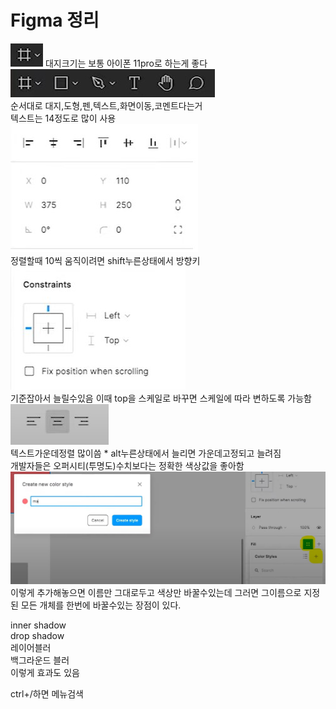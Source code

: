 # Figma 정리
<img src="이미지폴더\대지.jpg"> 대지크기는 보통 아이폰 11pro로 하는게 좋다   
<img src="이미지폴더\메뉴.jpg">   
순서대로 대지,도형,펜,텍스트,화면이동,코멘트다는거   
텍스트는 14정도로 많이 사용   
<img src="이미지폴더\정렬.jpg">   
정렬할때 10씩 움직이려면 shift누른상태에서 방향키   
<img src="이미지폴더\기준.jpg">   
기준잡아서 늘릴수있음 이때 top을 스케일로 바꾸면 스케일에 따라 변하도록 가능함   
<img src="이미지폴더\가운데.jpg">   
텍스트가운데정렬 많이씀 * alt누른상태에서 늘리면 가운데고정되고 늘려짐   
개발자들은 오퍼시티(투명도)수치보다는 정확한 색상값을 좋아함   
<img src="이미지폴더\메인핑크.jpg">   
이렇게 추가해놓으면 이름만 그대로두고 색상만 바꿀수있는데 그러면 그이름으로 지정된 모든 개체를 한번에 바꿀수있는 장점이 있다.   
   
inner shadow   
drop shadow   
레이어블러   
백그라운드 블러   
이렇게 효과도 있음   
   
   
   
ctrl+/하면 메뉴검색
